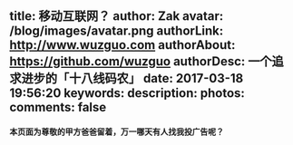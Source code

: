 title: 移动互联网？
author: Zak
avatar: /blog/images/avatar.png
authorLink: http://www.wuzguo.com
authorAbout: https://github.com/wuzguo
authorDesc: 一个追求进步的「十八线码农」
date: 2017-03-18 19:56:20
keywords:
description:
photos:
comments: false
---

#### 本页面为尊敬的甲方爸爸留着，万一哪天有人找我投广告呢？
